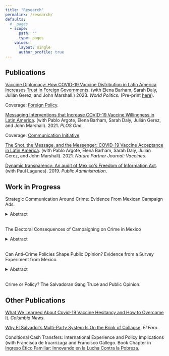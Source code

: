 ```yaml
---
title: "Research"
permalink: /research/
defaults:
  # _pages
  - scope:
      path: ""
      type: pages
    values:
      layout: single
      author_profile: true
---
```




## Publications
[Vaccine Diplomacy: How COVID-19 Vaccine Distribution in Latin America Increases Trust in Foreign Governments](https://muse.jhu.edu/pub/1/article/908776). (with Elena Barham, Sarah Daly, Julián Gerez, and John Marshall.) 2023. *World Politics.* (Pre-print [here](/assets/barham_daly_gerez_marshall_and_pocasangre_forthcoming_vaccine_diplomacy.pdf)). 

Coverage: [Foreign Policy](https://foreignpolicy.com/2021/11/19/argentina-elections-covid-pandemic-sputnik-v-fernandez-russia-vaccine-diplomacy/?tpcc=recirc_latest062921).

[Messaging Interventions that Increase COVID-19 Vaccine Willingness in Latin America](https://journals.plos.org/plosone/article?id=10.1371/journal.pone.0259059). (with Pablo Argote, Elena Barham, Sarah Daly, Julián Gerez, and John Marshall). 2021. *PLOS One.* 

Coverage: [Communication Initiative](https://www.comminit.com/covid/content/messages-increase-covid-19-vaccine-acceptance-evidence-online-experiments-six-latin-amer).

[The Shot, the Message, and the Messenger: COVID-19 Vaccine Acceptance in Latin America](https://www.nature.com/articles/s41541-021-00380-x). (with Pablo Argote, Elena Barham, Sarah Daly, Julián Gerez, and John Marshall). 2021. *Nature Partner Journal: Vaccines.*

[Dynamic transparency: An audit of Mexico's Freedom of Information Act](https://onlinelibrary.wiley.com/doi/full/10.1111/padm.12553). (with Paul Lagunes). 2019. *Public Administration*. 


## Work in Progress
Strategic Communication Around Crime: Evidence From Mexican Campaign Ads. 
<details><summary>Abstract</summary><p>Campaign messaging is supposed to provide voters with relevant information to select candidates that best align with their interests, but strategic communication by political parties can disrupt this process. Using as a case study the issue of insecurity in Mexico - which is very salient among majorities of citizens and that the literature on crime and politics would predict is an appealing campaign platform - I argue that political parties will communicate strategically about crime in contexts where crime has been persistent and chronic, such that it erodes the credibility of politicians to control it. I gather an original data set of the texts of electoral campaign ads in Mexico from 2012 through 2018 and use natural language processing techniques to classify ads as security related or not. Combining this data with different measures of homicides that capture the persistence of insecurity and with a difference-in-differences design, I show that chronic crime reduces the number of times political parties play a crime related ad. The findings provide evidence of strategic communication by parties in Mexico and have important implications for understanding the supply of anti-crime rhetoric in electoral campaigns.</p>
</details> &nbsp; 

The Electoral Consequences of Campaigning on Crime in Mexico 
<details><summary>Abstract</summary><p>Does campaigning on crime help parties obtain more votes? I argue that in the context of Mexico, where crime has remained chronic and worsened, campaign messaging about crime will hurt traditional parties like the PAN and the PRI while benefiting the anti-establishment party of López Obrador. Importantly, I hold that there is a temporal dynamic to these effects such that campaign messaging will affect vote shares initially by making a disadvantageous issue for traditional parties salient but eventually have no effect as voters come to see all parties as incompetent at handling crime and campaign ads become electoral noise for cynical ears. Using a research design that exploits differences in radio wave and TV signal coverage stemming from exposure to out of state radio and TV stations in Mexico, I identify the effects of increases in the share of crime related campaign messaging in the 2012 and 2018 presidential elections. Overall, campaign ads on crime do not have much of an effect on the vote shares of the PAN or the PRI, but they benefit AMLO electorally. In precincts in states with chronic crime, the PAN is punished electorally in 2012 the greater the share of crime related ads while AMLO is rewarded, and these effects disappear in 2018. </p>
</details> &nbsp; 


Can Anti-Crime Policies Shape Public Opinion? Evidence from a Survey Experiment from Mexico. 
<details><summary>Abstract</summary><p>Can anti-crime policies shape public opinion of politician quality? I argue that anti-crime policies can help politicians signal their quality but only insofar as these policies are found to be credible by citizens. I test this argument in an online survey experiment implemented in Mexico that exposes respondents to hypothetical repressive and preventative anti-crime policies proposed by their mayor. Both policies lead to an increase in perceptions of mayoral effectiveness in a different policy domain. However, among citizens who do not find the policies credible — because they think they are ineffective, they think the mayor is incapable at controlling crime, or they blame the government for violence — the anti-crime policies reduce perceptions of politician effectiveness. I also find that actual crime indicators do not moderate these effects, except among respondents who blame the government for insecurity. These findings have important implications for understanding the conditions under which anti-crime policies and rhetoric can be effective at helping politicians garner support.</p>
</details> &nbsp;  


Crime or Policy? The Salvadoran Gang Truce and Public Opinion.

## Other Publications
[What We Learned About Covid-19 Vaccine Hesitancy and How to Overcome It](https://news.columbia.edu/news/overcome-vaccine-hesitancy-messages). *Columbia News*. 

[Why El Salvador’s Multi-Party System Is On the Brink of Collapse](https://elfaro.net/en/202102/columnas/25273/Why-El-Salvador%E2%80%99s-Multi-Party-System-Is-On-the-Brink-of-Collapse.htm). *El Faro*. 

Conditional Cash Transfers: International Experience and Policy Implications (with Francisca de Iruarrizaga and Francisco Gallego. Book Chapter in [Ingreso Ético Familiar: Innovando en la Lucha Contra la Pobreza.](https://lyd.org/producto/ingreso-etico-familiar-innovando-la-lucha-la-pobreza/)
